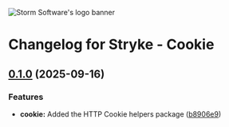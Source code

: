 ![Storm Software's logo banner](https://public.storm-cdn.com/brand-banner.png)

# Changelog for Stryke - Cookie

## [0.1.0](https://github.com/storm-software/stryke/releases/tag/cookie%400.1.0) (2025-09-16)

### Features

- **cookie:** Added the HTTP Cookie helpers package
  ([b8906e9](https://github.com/storm-software/stryke/commit/b8906e9))

